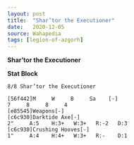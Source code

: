 ```yaml
---
layout: post
title:  "Shar’tor the Executioner"
date:   2020-12-05
source: Wahapedia
tags: [legion-of-azgorh]
---
```


**Shar’tor the Executioner**

**Stat Block**
```
8/8 Shar’tor the Executioner
```

```
[56f442]M     W     B     Sa    [-]
7     8     8     4     
[e85545]Weapons[-]
[c6c930]Darktide Axe[-]
2"     A:5    H:3+   W:3+   R:-2   D:3   
[c6c930]Crushing Hooves[-]
1"     A:4    H:4+   W:3+   R:-    D:1   
```


